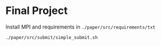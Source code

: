 # Final Project

Install MPI and requirements in `./paper/src/requirements/txt`

```bash
./paper/src/submit/simple_submit.sh
```
